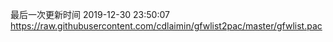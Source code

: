 最后一次更新时间 2019-12-30 23:50:07
https://raw.githubusercontent.com/cdlaimin/gfwlist2pac/master/gfwlist.pac

